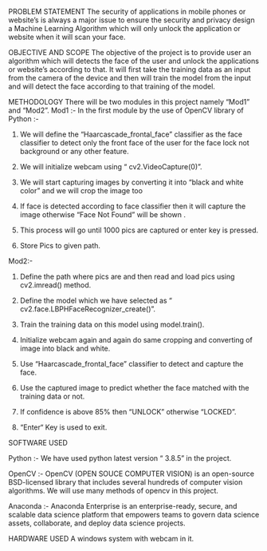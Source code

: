 PROBLEM STATEMENT
The security of applications in mobile phones or website’s is always a major issue to ensure the security and privacy design a Machine Learning Algorithm which will only unlock the application or website when it will scan your face.

OBJECTIVE AND SCOPE
The objective of the project is to provide user an algorithm which will detects the face of the user and unlock the applications or website’s according to that.
It will first take the training data as an input from the camera of the device and then will train the model from the input and will detect the face according to that training of the model.

METHODOLOGY
There will be two modules in this project namely “Mod1” and “Mod2”.
Mod1 :-
In the first module by the use of OpenCV library of Python :-

1. We will define the “Haarcascade_frontal_face” classifier as the face classifier to detect only the front face of the user for the face lock not background or any other feature.

2. We will initialize webcam using “ cv2.VideoCapture(0)”.

3. We will start capturing images by converting it into “black and white color” and we will crop the image too

4. If face is detected according to face classifier then it will capture the image otherwise “Face Not Found” will be shown .

5. This process will go until 1000 pics are captured or enter key is pressed.

6. Store Pics to given path.
                                                      

Mod2:-
1. Define the path where pics are and then read and load pics using cv2.imread() method.

2. Define the model which we have selected as “ cv2.face.LBPHFaceRecognizer_create()”.

3. Train the training data on this model using model.train().

4. Initialize webcam again and again do same cropping and converting of image into black and white.

5. Use “Haarcascade_frontal_face” classifier to detect and capture the face.

6. Use the captured image to predict whether the face matched with the training data or not.

7. If confidence is above 85% then “UNLOCK” otherwise “LOCKED”.

8. “Enter“ Key is used to exit.
                                   

SOFTWARE USED

Python :-  We have used python latest version “ 3.8.5” in the project.

OpenCV :- OpenCV (OPEN SOUCE COMPUTER VISION) is an open-source BSD-licensed library that includes several hundreds of computer vision algorithms. We will use many methods of opencv in this project.

Anaconda :- Anaconda Enterprise is an enterprise-ready, secure, and scalable data science platform that empowers teams to govern data science assets, collaborate, and deploy data science projects.

HARDWARE USED
A windows system with webcam in it.

